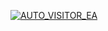 [![AUTO_VISITOR_EA](https://github.com/garz-id/autovisitor/actions/workflows/g4rzk.yml/badge.svg?branch=master)](https://github.com/garz-id/autovisitor/actions/workflows/g4rzk.yml)
